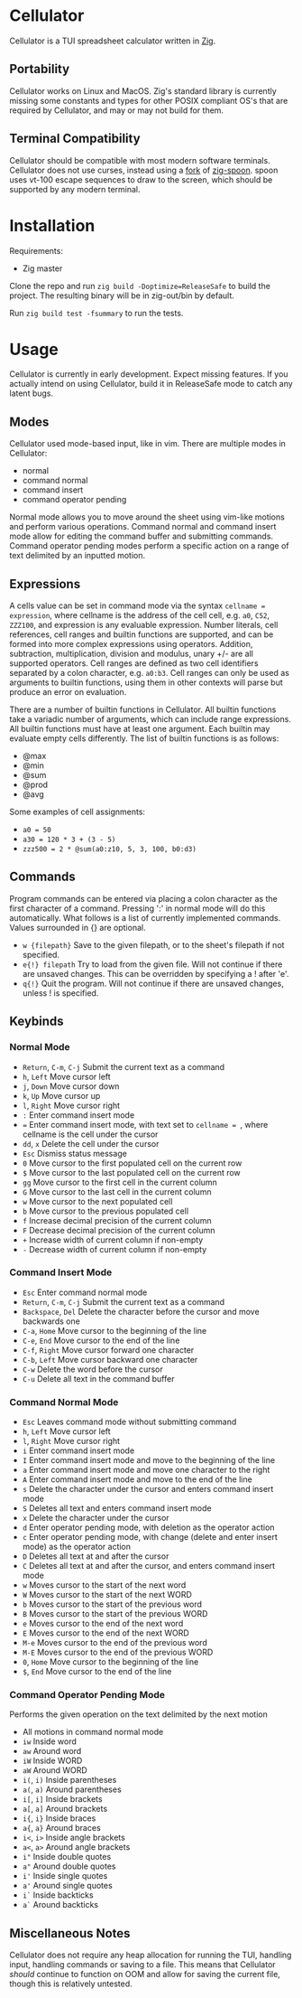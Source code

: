 # Cellulator

Cellulator is a TUI spreadsheet calculator written in [Zig](https://ziglang.org).

## Portability

Cellulator works on Linux and MacOS. Zig's standard library is currently missing some constants and
types for other POSIX compliant OS's that are required by Cellulator, and may or may not build for
them.

## Terminal Compatibility

Cellulator should be compatible with most modern software terminals. Cellulator does not use
curses, instead using a [fork](https://github.com/efjimm/zig-spoon) of
[zig-spoon](https://git.sr.ht/~leon_plickat/zig-spoon). spoon uses vt-100 escape sequences to draw
to the screen, which should be supported by any modern terminal.

# Installation

Requirements:

- Zig master

Clone the repo and run `zig build -Doptimize=ReleaseSafe` to build the project. The resulting
binary will be in zig-out/bin by default.

Run `zig build test -fsummary` to run the tests.

# Usage

Cellulator is currently in early development. Expect missing features. If you actually intend on
using Cellulator, build it in ReleaseSafe mode to catch any latent bugs.

## Modes

Cellulator used mode-based input, like in vim. There are multiple modes in Cellulator:

 - normal
 - command normal
 - command insert
 - command operator pending

Normal mode allows you to move around the sheet using vim-like motions and perform various
operations. Command normal and command insert mode allow for editing the command buffer and
submitting commands. Command operator pending modes perform a specific action on a range of text
delimited by an inputted motion.

## Expressions

A cells value can be set in command mode via the syntax `cellname = expression`, where cellname is
the address of the cell cell, e.g. `a0`, `C52`, `ZZZ100`, and expression is any evaluable
expression. Number literals, cell references, cell ranges and builtin functions are supported, and
can be formed into more complex expressions using operators. Addition, subtraction, multiplication,
division and modulus, unary +/- are all supported operators. Cell ranges are defined as two cell
identifiers separated by a colon character, e.g. `a0:b3`. Cell ranges can only be used as arguments
to builtin functions, using them in other contexts will parse but produce an error on evaluation.

There are a number of builtin functions in Cellulator. All builtin functions take a variadic number
of arguments, which can include range expressions. All builtin functions must have at least one
argument. Each builtin may evaluate empty cells differently. The list of builtin functions is as
follows:

- @max
- @min
- @sum
- @prod
- @avg

Some examples of cell assignments:

- `a0 = 50`
- `a30 = 120 * 3 + (3 - 5)`
- `zzz500 = 2 * @sum(a0:z10, 5, 3, 100, b0:d3)`

## Commands

Program commands can be entered via placing a colon character as the first character of a command.
Pressing ':' in normal mode will do this automatically. What follows is a list of currently
implemented commands. Values surrounded in {} are optional.

- `w {filepath}` Save to the given filepath, or to the sheet's filepath if not specified.
- `e{!} filepath` Try to load from the given file. Will not continue if there are unsaved changes.
  This can be overridden by specifying a ! after 'e'.
- `q{!}` Quit the program. Will not continue if there are unsaved changes, unless ! is specified.

## Keybinds

###  Normal Mode

- `Return`, `C-m`, `C-j` Submit the current text as a command
- `h`, `Left` Move cursor left
- `j`, `Down` Move cursor down
- `k`, `Up` Move cursor up
- `l`, `Right` Move cursor right
- `:` Enter command insert mode
- `=` Enter command insert mode, with text set to `cellname = `, where cellname is the cell under the
  cursor
- `dd`, `x` Delete the cell under the cursor
- `Esc` Dismiss status message
- `0` Move cursor to the first populated cell on the current row
- `$` Move cursor to the last populated cell on the current row
- `gg` Move cursor to the first cell in the current column
- `G` Move cursor to the last cell in the current column
- `w` Move cursor to the next populated cell
- `b` Move cursor to the previous populated cell
- `f` Increase decimal precision of the current column
- `F` Decrease decimal precision of the current column
- `+` Increase width of current column if non-empty
- `-` Decrease width of current column if non-empty

### Command Insert Mode

- `Esc` Enter command normal mode
- `Return`, `C-m`, `C-j` Submit the current text as a command
- `Backspace`, `Del` Delete the character before the cursor and move backwards one
- `C-a`, `Home` Move cursor to the beginning of the line
- `C-e`, `End` Move cursor to the end of the line
- `C-f`, `Right` Move cursor forward one character
- `C-b`, `Left` Move cursor backward one character
- `C-w` Delete the word before the cursor
- `C-u` Delete all text in the command buffer

### Command Normal Mode

- `Esc` Leaves command mode without submitting command
- `h`, `Left` Move cursor left
- `l`, `Right` Move cursor right
- `i` Enter command insert mode
- `I` Enter command insert mode and move to the beginning of the line
- `a` Enter command insert mode and move one character to the right
- `A` Enter command insert mode and move to the end of the line
- `s` Delete the character under the cursor and enters command insert mode
- `S` Deletes all text and enters command insert mode
- `x` Delete the character under the cursor
- `d` Enter operator pending mode, with deletion as the operator action
- `c` Enter operator pending mode, with change (delete and enter insert mode) as the operator action
- `D` Deletes all text at and after the cursor
- `C` Deletes all text at and after the cursor, and enters command insert mode
- `w` Moves cursor to the start of the next word
- `W` Moves cursor to the start of the next WORD
- `b` Moves cursor to the start of the previous word
- `B` Moves cursor to the start of the previous WORD
- `e` Moves cursor to the end of the next word
- `E` Moves cursor to the end of the next WORD
- `M-e` Moves cursor to the end of the previous word
- `M-E` Moves cursor to the end of the previous WORD
- `0`, `Home` Move cursor to the beginning of the line
- `$`, `End` Move cursor to the end of the line

### Command Operator Pending Mode

Performs the given operation on the text delimited by the next motion

- All motions in command normal mode
- `iw` Inside word
- `aw` Around word
- `iW` Inside WORD
- `aW` Around WORD
- `i(`, `i)` Inside parentheses
- `a(`, `a)` Around parentheses
- `i[`, `i]` Inside brackets
- `a[`, `a]` Around brackets
- `i{`, `i}` Inside braces
- `a{`, `a}` Around braces
- `i<`, `i>` Inside angle brackets
- `a<`, `a>` Around angle brackets
- `i"` Inside double quotes
- `a"` Around double quotes
- `i'` Inside single quotes
- `a'` Around single quotes
- `` i` `` Inside backticks
- `` a` `` Around backticks

## Miscellaneous Notes

Cellulator does not require any heap allocation for running the TUI, handling input, handling
commands or saving to a file. This means that Cellulator *should* continue to function on OOM and
allow for saving the current file, though this is relatively untested.

